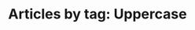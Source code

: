 ---
layout: blog_by_tag
title: 'Articles by tag: Uppercase'
tag: uppercase
permalink: /unilogos/uppercase/
---